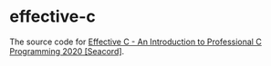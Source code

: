 # effective-c
The source code for [Effective C - An Introduction to Professional C Programming 2020 \[Seacord\]](https://bit.ly/3pSWnyU).